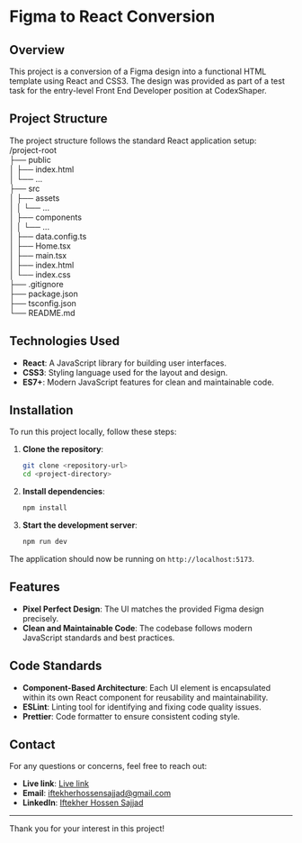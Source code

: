 # Figma to React Conversion

## Overview

This project is a conversion of a Figma design into a functional HTML template using React and CSS3. The design was provided as part of a test task for the entry-level Front End Developer position at CodexShaper.

## Project Structure

The project structure follows the standard React application setup: <br /> 
/project-root <br />
├── public <br />
│ ├── index.html <br />
│ └── ... <br />
├── src <br />
│ ├── assets <br />
│ │ └── ... <br />
│ ├── components <br />
│ │ └── ... <br />
│ ├── data.config.ts <br />
│ ├── Home.tsx <br />
│ ├── main.tsx <br />
│ ├── index.html <br />
│ └── index.css <br />
├── .gitignore <br />
├── package.json <br />
├── tsconfig.json <br />
└── README.md

## Technologies Used

- **React**: A JavaScript library for building user interfaces.
- **CSS3**: Styling language used for the layout and design.
- **ES7+**: Modern JavaScript features for clean and maintainable code.

## Installation

To run this project locally, follow these steps:

1. **Clone the repository**:
    ```bash
    git clone <repository-url>
    cd <project-directory>
    ```

2. **Install dependencies**:
    ```bash
    npm install
    ```

3. **Start the development server**:
    ```bash
    npm run dev
    ```

The application should now be running on `http://localhost:5173`.

## Features

- **Pixel Perfect Design**: The UI matches the provided Figma design precisely.
- **Clean and Maintainable Code**: The codebase follows modern JavaScript standards and best practices.

## Code Standards

- **Component-Based Architecture**: Each UI element is encapsulated within its own React component for reusability and maintainability.
- **ESLint**: Linting tool for identifying and fixing code quality issues.
- **Prettier**: Code formatter to ensure consistent coding style.

## Contact

For any questions or concerns, feel free to reach out:



- **Live link**: [Live link](https://holaa360.netlify.app)
- **Email**: iftekherhossensajjad@gmail.com
- **LinkedIn**: [Iftekher Hossen Sajjad](https://www.linkedin.com/in/ih-sajjad)

---

Thank you for your interest in this project!

